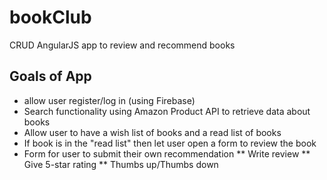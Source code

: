 # bookClub
CRUD AngularJS app to review and recommend books

## Goals of App
* allow user register/log in (using Firebase)
* Search functionality using Amazon Product API to retrieve data about books
* Allow user to have a wish list of books and a read list of books
* If book is in the "read list" then let user open a form to review the book
* Form for user to submit their own recommendation
** Write review
** Give 5-star rating
** Thumbs up/Thumbs down

